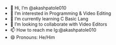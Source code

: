 - 👋 Hi, I’m @akashpatole010
- 👀 I’m interested in Programming & Video Editing
- 🌱 I’m currently learning C Basic Lang
- 💞️ I’m looking to collaborate with Video Editors 
- 📫 How to reach me Ig:@akashpatole010
- 😄 Pronouns: He/Him
  

<!---
akashpatole010/akashpatole010 is a ✨ special ✨ repository because its `README.md` (this file) appears on your GitHub profile.
You can click the Preview link to take a look at your changes.
--->
